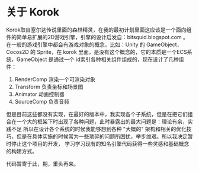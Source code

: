 # 关于 Korok

Korok取自塞尔达传说里面的森林精灵，在我的最初计划里面这应该是一个面向组件的简单易扩展的2D游戏引擎，引擎的设计启发自：bitsquid.blogspot.com 。
在一般的游戏引擎中都会有游戏对象的概念，比如：Unity 的 GameObject，Cocos2D 的 Sprite，在 korok 里面，是没有这个概念的，它的本质是一个ECS系统，GameObject
是通过一个 id索引各种相关组件组成的，现在设计了几种组件：

1. RenderComp 渲染一个可渲染对象
2. Transform  负责坐标和场景图
3. Animator   动画控制器
3. SourceComp 负责音频

但是目前这些都没有实现，在最好的版本中，我实现各个子系统，但是在把它们组合在一个大的框架下时出现了各种问题，此时暴露出的最大问题是：理论有余，实践不足
所以在设计各个系统的时候我能够想到各种 "大概的" 架构和相关的优化技巧，但是在具体实施的时候常为一些琐碎的问题所困扰，举步维艰。所以我决定暂时停止这个项目的开发，
学习学习现有的知名引擎代码获得一些灵感和基础概念的构建方式。

代码暂寄于此，期，重头再来。